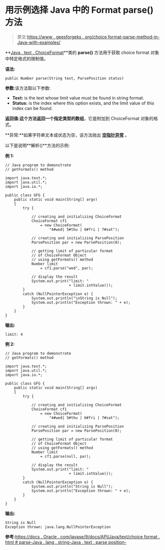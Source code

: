 # 用示例选择 Java 中的 Format parse()方法

> 原文:[https://www . geesforgeks . org/choice format-parse-method-in-Java-with-examples/](https://www.geeksforgeeks.org/choiceformat-parse-method-in-java-with-examples/)

**[Java . text . ChoiceFormat](https://www.geeksforgeeks.org/tag/java-choiceformat/)**类的 **parse()** 方法用于获取 choice format 对象中特定格式的限制值。

**语法:**

```
public Number parse(String text, ParsePosition status)
```

**参数**:该方法取以下参数:

*   **Text:** is the text whose limit value must be found in string format.
*   **Status:** is the index where this option exists, and the limit value of this index can be found.

**返回值:**这个方法返回一个指定类型的**数组**，它是附加到 ChoiceFormat 对象的格式。

**异常:**如果字符串文本或状态为空，该方法抛出 **[空指针异常](https://www.geeksforgeeks.org/null-pointer-exception-in-java/)** 。

以下是说明**解析()**方法的示例:

**例 1:**

```
// Java program to demonstrate
// getFormats() method

import java.text.*;
import java.util.*;
import java.io.*;

public class GFG {
    public static void main(String[] argv)
    {
        try {

            // creating and initializing ChoiceFormat
            ChoiceFormat cf1
                = new ChoiceFormat(
                    "4#wed| 5#thu | 6#fri | 7#sat");

            // creating and initializing ParsePosition
            ParsePosition par = new ParsePosition(0);

            // getting limit of particular format
            // of ChoiceFormat Object
            // using getFormats() method
            Number limit
                = cf1.parse("wed", par);

            // display the result
            System.out.print("limit: "
                             + limit.intValue());
        }
        catch (NullPointerException e) {
            System.out.println("\nString is Null");
            System.out.println("Exception thrown: " + e);
        }
    }
}
```

**输出:**

```
limit: 4

```

**例 2:**

```
// Java program to demonstrate
// getFormats() method

import java.text.*;
import java.util.*;
import java.io.*;

public class GFG {
    public static void main(String[] argv)
    {
        try {

            // creating and initializing ChoiceFormat
            ChoiceFormat cf1
                = new ChoiceFormat(
                    "4#wed| 5#thu | 6#fri | 7#sat");

            // creating and initializing ParsePosition
            ParsePosition par = new ParsePosition(0);

            // getting limit of particular format
            // of ChoiceFormat Object
            // using getFormats() method
            Number limit
                = cf1.parse(null, par);

            // display the result
            System.out.print("limit: "
                             + limit.intValue());
        }
        catch (NullPointerException e) {
            System.out.println("String is Null");
            System.out.println("Exception thrown: " + e);
        }
    }
}
```

**输出:**

```
String is Null
Exception thrown: java.lang.NullPointerException

```

**参考:**[https://docs . Oracle . com/javase/9/docs/API/Java/text/choice format . html # parse-Java . lang . string-Java . text . parse position-](https://docs.oracle.com/javase/9/docs/api/java/text/ChoiceFormat.html#parse-java.lang.String-java.text.ParsePosition-)